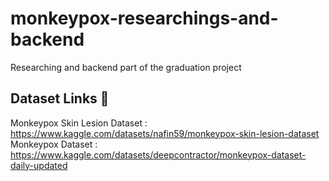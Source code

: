 # monkeypox-researchings-and-backend
Researching and backend part of the graduation project

## Dataset Links 📒

Monkeypox Skin Lesion Dataset : https://www.kaggle.com/datasets/nafin59/monkeypox-skin-lesion-dataset </br>
Monkeypox Dataset : https://www.kaggle.com/datasets/deepcontractor/monkeypox-dataset-daily-updated
